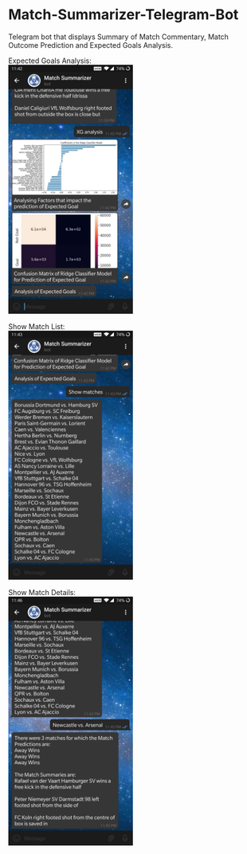 # Match-Summarizer-Telegram-Bot
Telegram bot that displays Summary of Match Commentary, Match Outcome Prediction and Expected Goals Analysis.

Expected Goals Analysis:\
<img src=images/expected-goals-analysis.jpg width=250>

Show Match List:\
<img src=images/show-matches.jpg width=250>

Show Match Details:\
<img src=images/match-details.jpg width=250>
